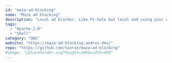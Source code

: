 ```yaml
---
id: "maza-ad-blocking"
name: "Maza ad blocking"
description: "Local ad blocker. Like Pi-hole but local and using your operating system."
tags:
  - "Apache-2.0"
  - "Shell"
category: "DNS"
website: "https://maza-ad-blocking.andros.dev/"
repo: "https://github.com/tanrax/maza-ad-blocking"
#image: "/placeholder.svg?height=300&width=400"
---
```


